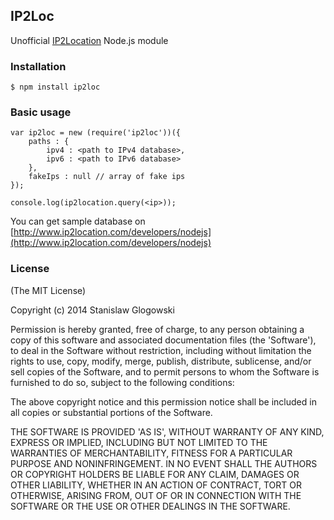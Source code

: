 ## IP2Loc

Unofficial [IP2Location](http://www.ip2location.com/)  Node.js module

### Installation

    $ npm install ip2loc

### Basic usage

    var ip2loc = new (require('ip2loc'))({
        paths : {
            ipv4 : <path to IPv4 database>,
            ipv6 : <path to IPv6 database>
        },
        fakeIps : null // array of fake ips
    });

    console.log(ip2location.query(<ip>));

You can get sample database on
[http://www.ip2location.com/developers/nodejs](http://www.ip2location.com/developers/nodejs)

### License

(The MIT License)

Copyright (c) 2014 Stanislaw Glogowski

Permission is hereby granted, free of charge, to any person obtaining
a copy of this software and associated documentation files (the
'Software'), to deal in the Software without restriction, including
without limitation the rights to use, copy, modify, merge, publish,
distribute, sublicense, and/or sell copies of the Software, and to
permit persons to whom the Software is furnished to do so, subject to
the following conditions:

The above copyright notice and this permission notice shall be
included in all copies or substantial portions of the Software.

THE SOFTWARE IS PROVIDED 'AS IS', WITHOUT WARRANTY OF ANY KIND,
EXPRESS OR IMPLIED, INCLUDING BUT NOT LIMITED TO THE WARRANTIES OF
MERCHANTABILITY, FITNESS FOR A PARTICULAR PURPOSE AND NONINFRINGEMENT.
IN NO EVENT SHALL THE AUTHORS OR COPYRIGHT HOLDERS BE LIABLE FOR ANY
CLAIM, DAMAGES OR OTHER LIABILITY, WHETHER IN AN ACTION OF CONTRACT,
TORT OR OTHERWISE, ARISING FROM, OUT OF OR IN CONNECTION WITH THE
SOFTWARE OR THE USE OR OTHER DEALINGS IN THE SOFTWARE.

